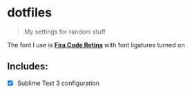 # dotfiles
>My settings for random stuff

The font I use is [**Fira Code Retina**](https://github.com/robbyrussell/oh-my-zsh) with font ligatures turned on

## Includes:

 - [x] Sublime Text 3 configuration